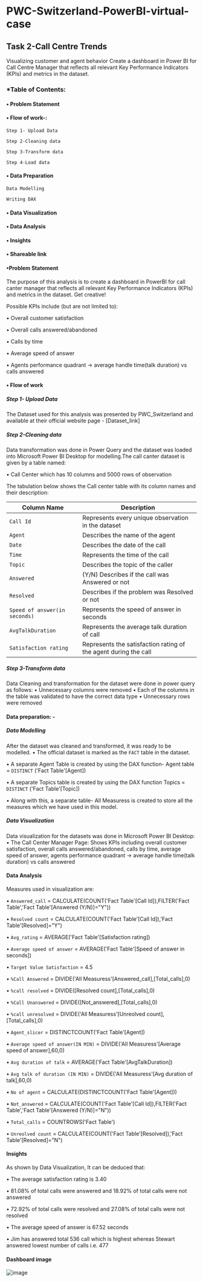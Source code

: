 # PWC-Switzerland-PowerBI-virtual-case

## Task 2-Call Centre Trends


Visualizing customer and agent behavior
Create a dashboard in Power BI for Call Centre Manager that reflects all relevant Key Performance Indicators (KPIs) and metrics in the dataset. 


###  *Table of Contents:

#### •		Problem Statement

#### •		Flow of work-:
```             
Step 1- Upload Data
             
Step 2-Cleaning data
            
Step 3-Transform data
             
Step 4-Load data 
```
#### •	Data Preparation
```
Data Modelling

Writing DAX 
```
#### •		Data Visualization

#### •		Data Analysis

#### •		Insights

#### •		Shareable link

#### •Problem Statement

The purpose of this analysis is to create a dashboard in PowerBI for call canter manager that reflects all relevant Key Performance Indicators (KPIs) and metrics in the dataset. Get creative!

Possible KPIs include (but are not limited to):

•	Overall customer satisfaction

•	Overall calls answered/abandoned

•	Calls by time

•	Average speed of answer

•	Agents performance quadrant -> average handle time(talk duration) vs calls answered


#### •	Flow of work

##### Step 1- Upload Data

The Dataset used for this analysis was presented by PWC_Switzerland and available at their official website page - [Dataset_link]

##### Step 2-Cleaning data

Data transformation was done in Power Query and the dataset was loaded into Microsoft Power BI Desktop for modelling.The call canter dataset is given by a table named:

•	Call Center which has 10 columns and 5000 rows of observation

The tabulation below shows the Call center table with its column names and their description:

| Column Name	    | Description     | 
| ------------- | ------------- | 
| `Call Id`        |Represents every unique observation in the dataset         | `NewYork`   |
| `Agent	  `         | Describes the name of the agent           | `Toronto`   |
| `Date` |    	                  Describes the date of the call|
| `Time` |	                        Represents the time of the call|
|`Topic` |                       Describes the topic of the caller|
| `Answered`                     |(Y/N)	Describes if the call was Answered or not|
|  `Resolved`	                    |Describes if the problem was Resolved or not|
| `Speed of answer(in seconds)`	|Represents the speed of answer in seconds|
| `AvgTalkDuration`              |	Represents the average talk duration of call|
| `Satisfaction rating`	        |Represents the satisfaction rating of the agent during the call|

##### Step 3-Transform data
Data Cleaning and transformation for the dataset were done in power query as follows:
•	Unnecessary columns were removed
•	Each of the columns in the table was validated to have the correct data type
•	Unnecessary rows were removed

#### Data preparation: -

##### Data Modelling
After the dataset was cleaned and transformed, it was ready to be modelled.
•	The official dataset is marked as the `FACT` table in the dataset.

•	A separate Agent Table is created by using the DAX function-
Agent table = `DISTINCT` ('Fact Table'[Agent])

•	A separate Topics table is created by using the DAX function
        Topics = `DISTINCT` ('Fact Table'[Topic])
        
•	Along with this, a separate table- All Measuress is created to store all the measures which we have used in this model.

##### Data Visualization
Data visualization for the datasets was done in Microsoft Power BI Desktop:
•	The Call Center Manager Page: Shows KPIs including overall customer satisfaction, overall calls answered/abandoned, calls by time, average speed of answer, 
agents performance quadrant -> average handle time(talk duration) vs calls answered

#### Data Analysis
Measures used in visualization are:

•	`Answered_call` = CALCULATE(COUNT('Fact Table'[Call Id]),FILTER('Fact Table','Fact Table'[Answered (Y/N)]="Y"))

•	`Resolved count` = CALCULATE(COUNT('Fact Table'[Call Id]),'Fact Table'[Resolved]="Y")

•	`Avg_rating` = AVERAGE('Fact Table'[Satisfaction rating])

•	`Average speed of answer` = AVERAGE('Fact Table'[Speed of answer in seconds])

•	`Target Value Satisfaction` = 4.5

•	`%Call Answered` = DIVIDE('All Measuress'[Answered_call],[Total_calls],0)

•	`%call resolved` = DIVIDE([Resolved count],[Total_calls],0)

•	`%Call Unanswered` = DIVIDE([Not_answered],[Total_calls],0)

•	`%call unresolved` = DIVIDE('All Measuress'[Unreolved count],[Total_calls],0)

•	`Agent_slicer` = DISTINCTCOUNT('Fact Table'[Agent])

•	`Average speed of answer(IN MIN)` = DIVIDE('All Measuress'[Average speed of answer],60,0)

•	`Avg duration of talk` = AVERAGE('Fact Table'[AvgTalkDuration])

•	`Avg talk of duration (IN MIN)` = DIVIDE('All Measuress'[Avg duration of talk],60,0)

•	`No of agent` = CALCULATE(DISTINCTCOUNT('Fact Table'[Agent]))

•	`Not_answered` = CALCULATE(COUNT('Fact Table'[Call Id]),FILTER('Fact Table','Fact Table'[Answered (Y/N)]="N"))

•	`Total_calls` = COUNTROWS('Fact Table')

•	`Unreolved count` = CALCULATE(COUNT('Fact Table'[Resolved]),'Fact Table'[Resolved]="N")


#### Insights

As shown by Data Visualization, It can be deduced that:

•	The average satisfaction rating is 3.40

•	81.08% of total calls were answered and 18.92% of total calls were not answered

•	72.92% of total calls were resolved and 27.08% of total calls were not resolved

•	The average speed of answer is 67.52 seconds

•	Jim has answered total 536 call which is highest whereas Stewart answered lowest number of calls i.e. 477



#### Dashboard image


![image](https://user-images.githubusercontent.com/127341700/227794003-eabb02dd-3e8e-40c8-9611-79bedba25ce7.png)
